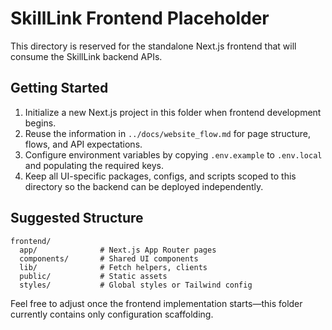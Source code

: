 # SkillLink Frontend Placeholder

This directory is reserved for the standalone Next.js frontend that will consume the SkillLink backend APIs.

## Getting Started

1. Initialize a new Next.js project in this folder when frontend development begins.
2. Reuse the information in `../docs/website_flow.md` for page structure, flows, and API expectations.
3. Configure environment variables by copying `.env.example` to `.env.local` and populating the required keys.
4. Keep all UI-specific packages, configs, and scripts scoped to this directory so the backend can be deployed independently.

## Suggested Structure

```
frontend/
  app/              # Next.js App Router pages
  components/       # Shared UI components
  lib/              # Fetch helpers, clients
  public/           # Static assets
  styles/           # Global styles or Tailwind config
```

Feel free to adjust once the frontend implementation starts—this folder currently contains only configuration scaffolding.
